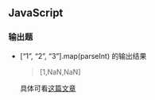 ## JavaScript

### 输出题

+ [“1”, “2”, “3”].map(parseInt) 的输出结果

  > [1,NaN,NaN]

  具体可看[这篇文章](https://blog.csdn.net/freshlover/article/details/19034079)